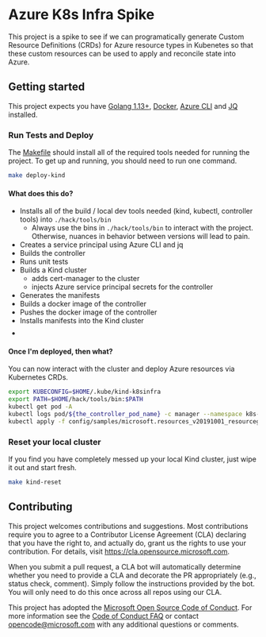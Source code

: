 # Azure K8s Infra Spike
This project is a spike to see if we can programatically generate Custom Resource Definitions (CRDs) for Azure resource types in Kubenetes so that these custom resources can be used to apply and reconcile state into Azure.

## Getting started
This project expects you have [Golang 1.13+](https://golang.org/doc/install), [Docker](https://docs.docker.com/install/), [Azure CLI](https://docs.microsoft.com/en-us/cli/azure/install-azure-cli?view=azure-cli-latest) and [JQ](https://stedolan.github.io/jq/) installed.

### Run Tests and Deploy
The [Makefile](./Makefile) should install all of the required tools needed for running the project. To get up and running, you should need to run one command.
```bash
make deploy-kind
```
#### What does this do?
- Installs all of the build / local dev tools needed (kind, kubectl, controller tools) into `./hack/tools/bin`
  - Always use the bins in `./hack/tools/bin` to interact with the project. Otherwise, nuances in behavior between versions will lead to pain.
- Creates a service principal using Azure CLI and jq
- Builds the controller
- Runs unit tests
- Builds a Kind cluster
  - adds cert-manager to the cluster
  - injects Azure service principal secrets for the controller
- Generates the manifests
- Builds a docker image of the controller
- Pushes the docker image of the controller
- Installs manifests into the Kind cluster
- $$$$

#### Once I'm deployed, then what?
You can now interact with the cluster and deploy Azure resources via Kubernetes CRDs.
```bash
export KUBECONFIG=$HOME/.kube/kind-k8sinfra
export PATH=$HOME/hack/tools/bin:$PATH
kubectl get pod -A                                                                    # see all the pods
kubectl logs pod/${the_controller_pod_name} -c manager --namespace k8s-infra-system   # get the controller logs
kubectl apply -f config/samples/microsoft.resources_v20191001_resourcegroup.yaml      # create a resource group
```
### Reset your local cluster
If you find you have completely messed up your local Kind cluster, just wipe it out and start fresh.
```bash
make kind-reset
```

## Contributing

This project welcomes contributions and suggestions.  Most contributions require you to agree to a
Contributor License Agreement (CLA) declaring that you have the right to, and actually do, grant us
the rights to use your contribution. For details, visit https://cla.opensource.microsoft.com.

When you submit a pull request, a CLA bot will automatically determine whether you need to provide
a CLA and decorate the PR appropriately (e.g., status check, comment). Simply follow the instructions
provided by the bot. You will only need to do this once across all repos using our CLA.

This project has adopted the [Microsoft Open Source Code of Conduct](https://opensource.microsoft.com/codeofconduct/).
For more information see the [Code of Conduct FAQ](https://opensource.microsoft.com/codeofconduct/faq/) or
contact [opencode@microsoft.com](mailto:opencode@microsoft.com) with any additional questions or comments.
